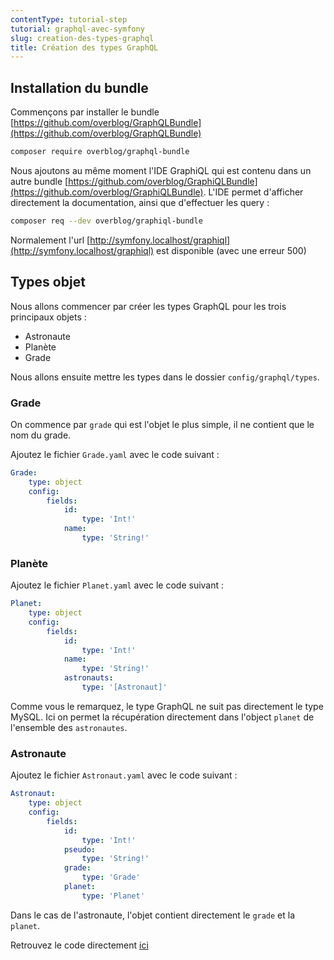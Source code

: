 ```yaml
---
contentType: tutorial-step
tutorial: graphql-avec-symfony
slug: creation-des-types-graphql
title: Création des types GraphQL
---
```

## Installation du bundle

Commençons par installer le bundle [https://github.com/overblog/GraphQLBundle](https://github.com/overblog/GraphQLBundle)

```bash
composer require overblog/graphql-bundle
```

Nous ajoutons au même moment l'IDE GraphiQL qui est contenu dans un autre bundle [https://github.com/overblog/GraphiQLBundle](https://github.com/overblog/GraphiQLBundle). L'IDE permet d'afficher directement la documentation, ainsi que d'effectuer les query :

```bash
composer req --dev overblog/graphiql-bundle
```

Normalement l'url [http://symfony.localhost/graphiql](http://symfony.localhost/graphiql) est disponible (avec une erreur 500)

## Types objet

Nous allons commencer par créer les types GraphQL pour les trois principaux objets :

- Astronaute
- Planète
- Grade

Nous allons ensuite mettre les types dans le dossier `config/graphql/types`.

### Grade

On commence par `grade` qui est l'objet le plus simple, il ne contient que le nom du grade.

Ajoutez le fichier `Grade.yaml` avec le code suivant :

```yaml
Grade:
    type: object
    config:
        fields:
            id:
                type: 'Int!'
            name:
                type: 'String!'
```

### Planète

Ajoutez le fichier `Planet.yaml` avec le code suivant :

```yaml
Planet:
    type: object
    config:
        fields:
            id:
                type: 'Int!'
            name:
                type: 'String!'
            astronauts:
                type: '[Astronaut]'
```

Comme vous le remarquez, le type GraphQL ne suit pas directement le type MySQL. Ici on permet la récupération directement dans l'object `planet` de l'ensemble des `astronautes`.

### Astronaute

Ajoutez le fichier `Astronaut.yaml` avec le code suivant :

```yaml
Astronaut:
    type: object
    config:
        fields:
            id:
                type: 'Int!'
            pseudo:
                type: 'String!'
            grade:
                type: 'Grade'
            planet:
                type: 'Planet'
```

Dans le cas de l'astronaute, l'objet contient directement le `grade` et la `planet`.

Retrouvez le code directement [ici](https://github.com/duck-invaders/graphql-symfony/tree/codelabs-step3)
